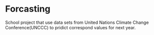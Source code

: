 # Forcasting
School project that use data sets from United Nations Climate Change Conference(UNCCC) to pridict correspond values for next year.
